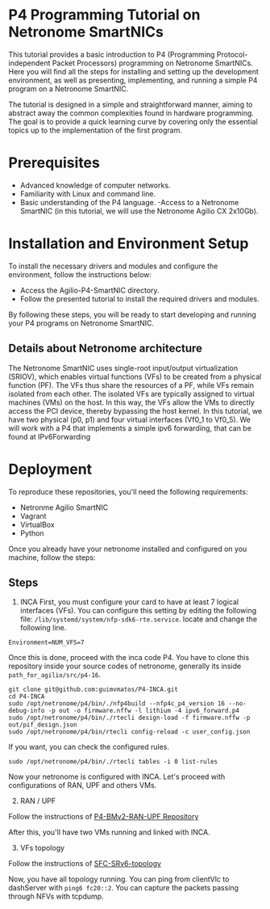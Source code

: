 # P4 Programming Tutorial on Netronome SmartNICs
This tutorial provides a basic introduction to P4 (Programming Protocol-independent Packet Processors) programming on Netronome SmartNICs. Here you will find all the steps for installing and setting up the development environment, as well as presenting, implementing, and running a simple P4 program on a Netronome SmartNIC.

The tutorial is designed in a simple and straightforward manner, aiming to abstract away the common complexities found in hardware programming. The goal is to provide a quick learning curve by covering only the essential topics up to the implementation of the first program. 

# Prerequisites
- Advanced knowledge of computer networks.
- Familiarity with Linux and command line.
- Basic understanding of the P4 language.
-Access to a Netronome SmartNIC (in this tutorial, we will use the Netronome Agilio CX 2x10Gb).

# Installation and Environment Setup
To install the necessary drivers and modules and configure the environment, follow the instructions below:

- Access the Agilio-P4-SmartNIC directory.
- Follow the presented tutorial to install the required drivers and modules.

By following these steps, you will be ready to start developing and running your P4 programs on Netronome SmartNIC.



## Details about Netronome architecture

The Netronome SmartNIC uses single-root input/output virtualization (SRIOV), which enables virtual functions (VFs) to be created from a physical function (PF). The VFs thus share the resources of a PF, while VFs remain isolated from each other. The isolated VFs are typically assigned to virtual machines (VMs) on the host. In this way, the VFs allow the VMs to directly access the PCI device, thereby bypassing the host kernel. In this tutorial, we have two physical (p0, p1) and four virtual interfaces (Vf0\_1 to Vf0\_5). We will work with a P4 that implements a simple ipv6 forwarding, that can be found at IPv6Forwarding
# Deployment

To reproduce these repositories, you'll need the following requirements:

- Netronme Agilio SmartNIC
- Vagrant
- VirtualBox
- Python

Once you already have your netronome installed and configured on you machine, follow the steps:

## Steps

1. INCA
First, you must configure your card to have at least 7 logical interfaces (VFs). You can configure this setting by editing the following file: `/lib/systemd/system/nfp-sdk6-rte.service`. locate and change the following line.

`Environment=NUM_VFS=7`

Once this is done, proceed with the inca code P4. You have to clone this repository inside your source codes of netronome, generally its inside `path_for_agilio/src/p4-16`.

```
git clone git@github.com:guimvmatos/P4-INCA.git
cd P4-INCA
sudo /opt/netronome/p4/bin/./nfp4build --nfp4c_p4_version 16 --no-debug-info -p out -o firmware.nffw -l lithium -4 ipv6_forward.p4
sudo /opt/netronome/p4/bin/./rtecli design-load -f firmware.nffw -p out/pif_design.json
sudo /opt/netronome/p4/bin/rtecli config-reload -c user_config.json
```

If you want, you can check the configured rules.
```
sudo /opt/netronome/p4/bin/./rtecli tables -i 0 list-rules
```

Now your netronome is configured with INCA. Let's proceed with configurations of RAN, UPF and others VMs.

2. RAN / UPF

Follow the instructions of [P4-BMv2-RAN-UPF Repository](https://github.com/guimvmatos/P4-BMv2-RAN-UPF)

After this, you'll have two VMs running and linked with INCA.

3. VFs topology

Follow the instructions of [SFC-SRv6-topology](https://github.com/guimvmatos/SFC-SRv6-topology)


Now, you have all topology running. You can ping from clientVlc to dashServer with `ping6 fc20::2`. You can capture the packets passing through NFVs with tcpdump.

